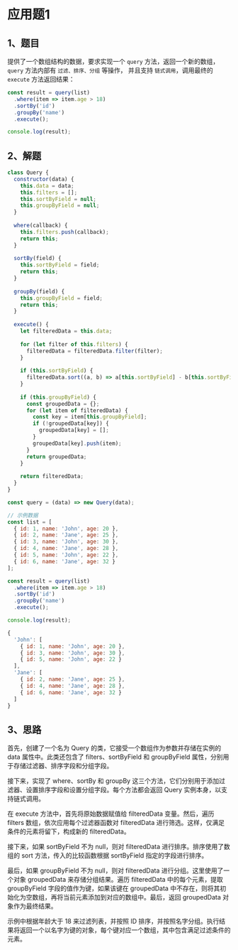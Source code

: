 # 应用题1
## 1、题目
提供了一个数组结构的数据，要求实现一个 `query` 方法，返回一个新的数组，`query` 方法内部有 `过滤、排序、分组` 等操作，
并且支持 `链式调用`，调用最终的 `execute` 方法返回结果：
```js
const result = query(list)
  .where(item => item.age > 18)
  .sortBy('id')
  .groupBy('name')
  .execute();

console.log(result);
```

## 2、解题
```js
class Query {
  constructor(data) {
    this.data = data;
    this.filters = [];
    this.sortByField = null;
    this.groupByField = null;
  }
  
  where(callback) {
    this.filters.push(callback);
    return this;
  }
  
  sortBy(field) {
    this.sortByField = field;
    return this;
  }
  
  groupBy(field) {
    this.groupByField = field;
    return this;
  }
  
  execute() {
    let filteredData = this.data;
    
    for (let filter of this.filters) {
      filteredData = filteredData.filter(filter);
    }
    
    if (this.sortByField) {
      filteredData.sort((a, b) => a[this.sortByField] - b[this.sortByField]);
    }
    
    if (this.groupByField) {
      const groupedData = {};
      for (let item of filteredData) {
        const key = item[this.groupByField];
        if (!groupedData[key]) {
          groupedData[key] = [];
        }
        groupedData[key].push(item);
      }
      return groupedData;
    }
    
    return filteredData;
  }
}

const query = (data) => new Query(data);

// 示例数据
const list = [
  { id: 1, name: 'John', age: 20 },
  { id: 2, name: 'Jane', age: 25 },
  { id: 3, name: 'John', age: 30 },
  { id: 4, name: 'Jane', age: 28 },
  { id: 5, name: 'John', age: 22 },
  { id: 6, name: 'Jane', age: 32 }
];

const result = query(list)
  .where(item => item.age > 18)
  .sortBy('id')
  .groupBy('name')
  .execute();

console.log(result);
```
```js
{
  'John': [
    { id: 1, name: 'John', age: 20 },
    { id: 3, name: 'John', age: 30 },
    { id: 5, name: 'John', age: 22 }
  ],
  'Jane': [
    { id: 2, name: 'Jane', age: 25 },
    { id: 4, name: 'Jane', age: 28 },
    { id: 6, name: 'Jane', age: 32 }
  ]
}
```
## 3、思路
首先，创建了一个名为 Query 的类，它接受一个数组作为参数并存储在实例的 data 属性中。此类还包含了 filters、sortByField 和 groupByField 属性，分别用于存储过滤器、排序字段和分组字段。

接下来，实现了 where、sortBy 和 groupBy 这三个方法，它们分别用于添加过滤器、设置排序字段和设置分组字段。每个方法都会返回 Query 实例本身，以支持链式调用。

在 execute 方法中，首先将原始数据赋值给 filteredData 变量。然后，遍历 filters 数组，依次应用每个过滤器函数对 filteredData 进行筛选。这样，仅满足条件的元素将留下，构成新的 filteredData。

接下来，如果 sortByField 不为 null，则对 filteredData 进行排序。排序使用了数组的 sort 方法，传入的比较函数根据 sortByField 指定的字段进行排序。

最后，如果 groupByField 不为 null，则对 filteredData 进行分组。这里使用了一个对象 groupedData 来存储分组结果。遍历 filteredData 中的每个元素，提取 groupByField 字段的值作为键，如果该键在 groupedData 中不存在，则将其初始化为空数组，再将当前元素添加到对应的数组中。最后，返回 groupedData 对象作为最终结果。

示例中根据年龄大于 18 来过滤列表，并按照 ID 排序，并按照名字分组。执行结果将返回一个以名字为键的对象，每个键对应一个数组，其中包含满足过滤条件的元素。